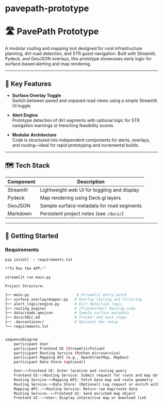 # pavepath-prototype

# 🛣️ PavePath Prototype

A modular routing and mapping tool designed for rural infrastructure planning, dirt road detection, and STR guest navigation. Built with Streamlit, Pydeck, and GeoJSON overlays, this prototype showcases early logic for surface-based alerting and map rendering.

---

## 🚀 Key Features

- **Surface Overlay Toggle**  
  Switch between paved and unpaved road views using a simple Streamlit UI toggle.

- **Alert Engine**  
  Prototype detection of dirt segments with optional logic for STR navigation warnings or trenching feasibility scores.

- **Modular Architecture**  
  Code is structured into independent components for alerts, overlays, and routing—ideal for rapid prototyping and incremental builds.

---

## 🗺️ Tech Stack

| Component   | Description                                  |
|------------|----------------------------------------------|
| Streamlit  | Lightweight web UI for toggling and display |
| Pydeck     | Map rendering using Deck.gl layers           |
| GeoJSON    | Sample surface metadata for road segments   |
| Markdown   | Persistent project notes (see `/docs/`)      |

---

## 🧪 Getting Started

### Requirements

```bash
pip install -r requirements.txt

**To Run the APP:**

streamlit run main.py

Project Structure:

├── main.py                      # Streamlit entry point
├── surface_overlay/mapper.py   # Overlay styling and filtering
├── alert_logic/engine.py       # Dirt detection logic
├── routing_engine/             # (Placeholder) Routing code
├── data/roads.geojson          # Sample surface metadata
├── docs/SDLC.md                # Tracker and next steps
├── .devcontainer/              # Optional dev setup
└── requirements.txt


sequenceDiagram
    participant User
    participant Frontend UI (Streamlit/Folium)
    participant Routing Service (Python microservice)
    participant Mapping API (e.g., OpenStreetMap, Mapbox)
    participant Data Store (optional)

    User->>Frontend UI: Enter location and routing query
    Frontend UI->>Routing Service: Submit request for route and map data
    Routing Service->>Mapping API: Fetch base map and route geometry
    Routing Service->>Data Store: (Optional) Log request or enrich with metadata
    Mapping API-->>Routing Service: Return raw map/route data
    Routing Service-->>Frontend UI: Send enriched map object
    Frontend UI-->>User: Display interactive map or download link



